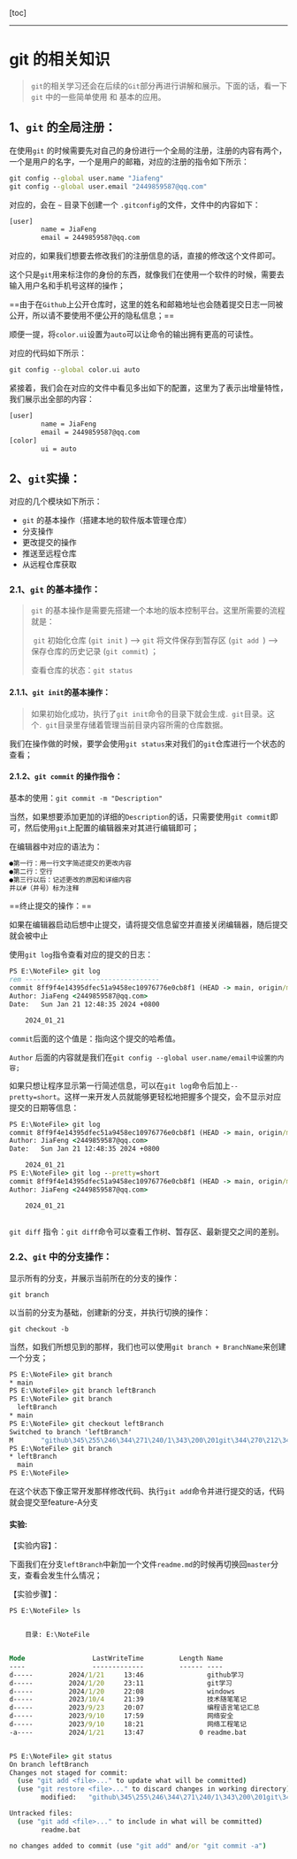 [toc]

---

# git 的相关知识

> `git`的相关学习还会在后续的`Git`部分再进行讲解和展示。下面的话，看一下`git` 中的一些简单使用 和 基本的应用。



## 1、`git` 的全局注册：

在使用`git` 的时候需要先对自己的身份进行一个全局的注册，注册的内容有两个，一个是用户的名字，一个是用户的邮箱，对应的注册的指令如下所示：
```bat
git config --global user.name "Jiafeng"
git config --global user.email "2449859587@qq.com"
```

对应的，会在 `~` 目录下创建一个 `.gitconfig`的文件，文件中的内容如下：

```bat
[user]
        name = JiaFeng
        email = 2449859587@qq.com
```

对应的，如果我们想要去修改我们的注册信息的话，直接的修改这个文件即可。

这个只是`git`用来标注你的身份的东西，就像我们在使用一个软件的时候，需要去输入用户名和手机号这样的操作；

==由于在`Github`上公开仓库时，这里的姓名和邮箱地址也会随着提交日志一同被公开，所以请不要使用不便公开的隐私信息；==

顺便一提，将`color.ui`设置为`auto`可以让命令的输出拥有更高的可读性。

对应的代码如下所示：

```bat
git config --global color.ui auto
```

紧接着，我们会在对应的文件中看见多出如下的配置，这里为了表示出增量特性，我们展示出全部的内容：

```bat
[user]
        name = JiaFeng
        email = 2449859587@qq.com
[color]
        ui = auto
```



## 2、`git`实操：

对应的几个模块如下所示：

+ `git` 的基本操作（搭建本地的软件版本管理仓库）
+ 分支操作
+ 更改提交的操作
+ 推送至远程仓库
+ 从远程仓库获取



### 2.1、`git` 的基本操作：

> `git` 的基本操作是需要先搭建一个本地的版本控制平台。这里所需要的流程就是：
>
> ​	`git` 初始化仓库 (`git init` ) --> `git` 将文件保存到暂存区 (`git add `) --> 保存仓库的历史记录 (`git commit`) ； 
>
> 查看仓库的状态：`git status`



#### 2.1.1、`git init`的基本操作：

> 如果初始化成功，执行了`git init`命令的目录下就会生成`．git`目录。这个`．git`目录里存储着管理当前目录内容所需的仓库数据。

我们在操作做的时候，要学会使用`git status`来对我们的`git`仓库进行一个状态的查看；



#### 2.1.2、`git commit` 的操作指令：

基本的使用：`git commit -m "Description"`

当然，如果想要添加更加的详细的`Description`的话，只需要使用`git commit`即可，然后使用`git`上配置的编辑器来对其进行编辑即可；

在编辑器中对应的语法为：

```txt
●第一行：用一行文字简述提交的更改内容
●第二行：空行
●第三行以后：记述更改的原因和详细内容
并以#（井号）标为注释
```



==终止提交的操作：==

如果在编辑器启动后想中止提交，请将提交信息留空并直接关闭编辑器，随后提交就会被中止

使用`git log`指令查看对应的提交的日志：

```bat
PS E:\NoteFile> git log
rem ----------------------------------
commit 8ff9f4e14395dfec51a9458ec10976776e0cb8f1 (HEAD -> main, origin/main)
Author: JiaFeng <2449859587@qq.com>
Date:   Sun Jan 21 12:48:35 2024 +0800

    2024_01_21
```

`commit`后面的这个值是：指向这个提交的哈希值。

`Author` 后面的内容就是我们在`git config --global user.name/email中设置的内容;`



如果只想让程序显示第一行简述信息，可以在`git log`命令后加上`--pretty=short`。这样一来开发人员就能够更轻松地把握多个提交，会不显示对应提交的日期等信息：

```bat
PS E:\NoteFile> git log
commit 8ff9f4e14395dfec51a9458ec10976776e0cb8f1 (HEAD -> main, origin/main)
Author: JiaFeng <2449859587@qq.com>
Date:   Sun Jan 21 12:48:35 2024 +0800

    2024_01_21
PS E:\NoteFile> git log --pretty=short
commit 8ff9f4e14395dfec51a9458ec10976776e0cb8f1 (HEAD -> main, origin/main)
Author: JiaFeng <2449859587@qq.com>

    2024_01_21
    
```



`git diff` 指令：`git diff`命令可以查看工作树、暂存区、最新提交之间的差别。



### 2.2、`git` 中的分支操作：

显示所有的分支，并展示当前所在的分支的操作：

`git branch`



以当前的分支为基础，创建新的分支，并执行切换的操作：

`git checkout -b`



当然，如我们所想见到的那样，我们也可以使用`git branch + BranchName`来创建一个分支；

```bat
PS E:\NoteFile> git branch
* main
PS E:\NoteFile> git branch leftBranch
PS E:\NoteFile> git branch
  leftBranch
* main
PS E:\NoteFile> git checkout leftBranch
Switched to branch 'leftBranch'
M       "github\345\255\246\344\271\240/1\343\200\201git\344\270\212\347\232\204\344\270\200\344\272\233\345\237\272\347\241\200\351\205\215\347\275\256.md"
PS E:\NoteFile> git branch
* leftBranch
  main
PS E:\NoteFile>
```

在这个状态下像正常开发那样修改代码、执行`git add`命令并进行提交的话，代码就会提交至feature-A分支

#### 实验:

【实验内容】：

下面我们在分支`leftBranch`中新加一个文件`readme.md`的时候再切换回`master`分支，查看会发生什么情况；

【实验步骤】：

```bat
PS E:\NoteFile> ls


    目录: E:\NoteFile


Mode                 LastWriteTime         Length Name
----                 -------------         ------ ----
d-----         2024/1/21     13:46                github学习
d-----         2024/1/20     23:11                git学习
d-----         2024/1/20     22:08                windows
d-----         2023/10/4     21:39                技术随笔笔记
d-----         2023/9/23     20:07                编程语言笔记汇总
d-----         2023/9/10     17:59                网络安全
d-----         2023/9/10     18:21                网络工程笔记
-a----         2024/1/21     13:47              0 readme.bat


PS E:\NoteFile> git status
On branch leftBranch
Changes not staged for commit:
  (use "git add <file>..." to update what will be committed)
  (use "git restore <file>..." to discard changes in working directory)
        modified:   "github\345\255\246\344\271\240/1\343\200\201git\344\270\212\347\232\204\344\270\200\344\272\233\345\237\272\347\241\200\351\205\215\347\275\256.md"

Untracked files:
  (use "git add <file>..." to include in what will be committed)
        readme.bat

no changes added to commit (use "git add" and/or "git commit -a")
```



























